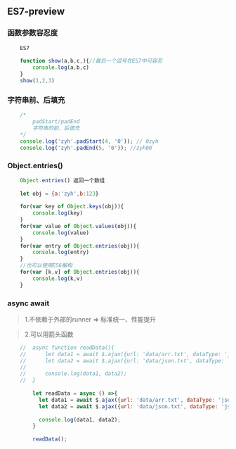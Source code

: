## ES7-preview

### 函数参数容忍度

```javascript
	ES7
	
	function show(a,b,c,){//最后一个逗号在ES7中可容忍
		console.log(a,b,c)
	}
	show(1,2,3)
```

### 字符串前、后填充

```javascript
	/*
		padStart/padEnd
		字符串的前、后填充
	*/
	console.log('zyh'.padStart(4, '0')); // 0zyh
	console.log('zyh'.padEnd(5, '0')); //zyh00
```

### Object.entries()

```javascript
	Object.entries() 返回一个数组
	
	let obj = {a:'zyh',b:123}
	
	for(var key of Object.keys(obj)){
		console.log(key)
	}
	for(var value of Object.values(obj)){
		console.log(value)
	}
	for(var entry of Object.entries(obj)){
		console.log(entry)
	}
	//也可以使用ES6解构
	for(var [k,v] of Object.entries(obj)){
		console.log(k,v)
	}
```

### async await

> 1.不依赖于外部的runner	=>		标准统一、性能提升

> 2.可以用箭头函数

```javascript
	//	async function readData(){
	//		let data1 = await $.ajax({url: 'data/arr.txt', dataType: 'json'});
	//		let data2 = await $.ajax({url: 'data/json.txt', dataType: 'json'});
	//	
	//		console.log(data1, data2);
	//	}
		
		let readData = async () =>{
		  let data1 = await $.ajax({url: 'data/arr.txt', dataType: 'json'});
		  let data2 = await $.ajax({url: 'data/json.txt', dataType: 'json'});
		
		  console.log(data1, data2);
		}
		
		readData();
```
